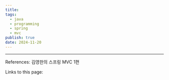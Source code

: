 ```yaml
---
title: 
tags:
  - java
  - programming
  - spring
  - mvc
publish: true
date: 2024-11-20
---
```




---
References: 김영한의 스프링 MVC 1편

Links to this page: 